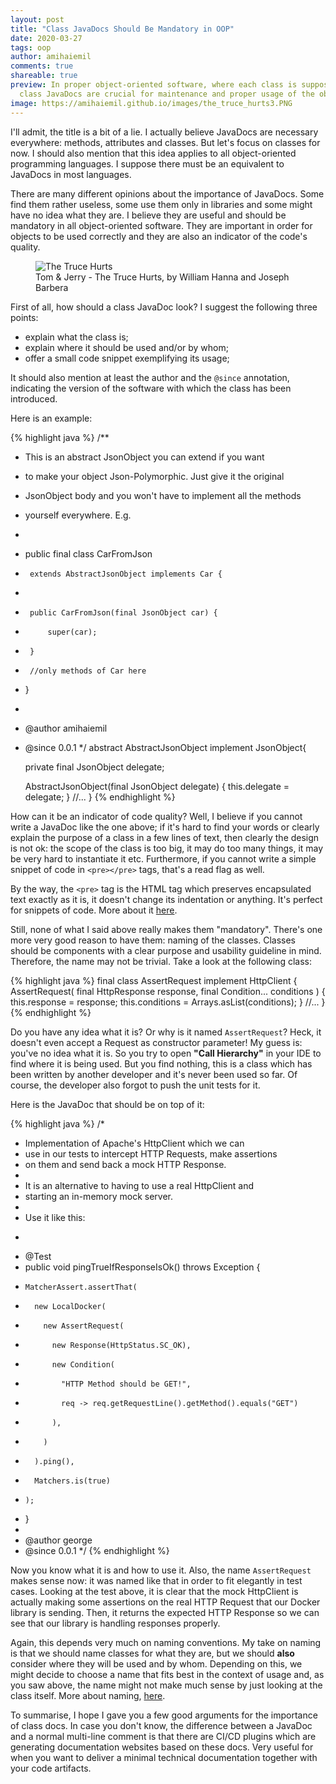 ```yaml
---
layout: post
title: "Class JavaDocs Should Be Mandatory in OOP"
date: 2020-03-27
tags: oop
author: amihaiemil
comments: true
shareable: true
preview: In proper object-oriented software, where each class is supposed to be a component used in a certain place,
  class JavaDocs are crucial for maintenance and proper usage of the objects.
image: https://amihaiemil.github.io/images/the_truce_hurts3.PNG
---
```


I'll admit, the title is a bit of a lie. I actually believe JavaDocs are necessary everywhere: methods, attributes and classes. But let's focus on classes for now. I should also mention that this idea applies to all object-oriented programming languages. I suppose there must be an equivalent to JavaDocs in most languages.

There are many different opinions about the importance of JavaDocs. Some find them rather useless, some use them only in libraries and some might have no idea what they are. I believe they are useful and should be mandatory in all object-oriented software.
They are important in order for objects to be used correctly and they are also an indicator of the code's quality.

<figure class="articleimg">
 <img src="{{page.image}}" alt="The Truce Hurts">
 <figcaption>
 Tom & Jerry - The Truce Hurts, by  William Hanna and Joseph Barbera
 </figcaption>
</figure>

First of all, how should a class JavaDoc look? I suggest the following three points:
  - explain what the class is;
  - explain where it should be used and/or by whom;
  - offer a small code snippet exemplifying its usage;

It should also mention at least the author and the ``@since`` annotation,
indicating the version of the software with which the class has been introduced.

Here is an example:

{% highlight java %}
/**
 * This is an abstract JsonObject you can extend if you want
 * to make your object Json-Polymorphic. Just give it the original
 * JsonObject body and you won't have to implement all the methods
 * yourself everywhere. E.g.
 * <pre>
 *  public final class CarFromJson
 *      extends AbstractJsonObject implements Car {
 *   
 *      public CarFromJson(final JsonObject car) {
 *          super(car);
 *      }
 *      //only methods of Car here
 *  }
 * </pre>
 * @author amihaiemil
 * @since 0.0.1
 */
abstract AbstractJsonObject implement JsonObject{

    private final JsonObject delegate;

    AbstractJsonObject(final JsonObject delegate) {
        this.delegate = delegate;
    }
    //...
}
{% endhighlight %}

How can it be an indicator of code quality? Well, I believe if you cannot write a JavaDoc like the one above; if it's hard to find your words or clearly explain the purpose of a class in a few lines of text, then clearly the design is not ok: the scope of the class is too big, it may do too many things, it may be very hard to instantiate it etc. Furthermore, if you cannot write a simple snippet of code in ``<pre></pre>`` tags, that's a read flag as well.

By the way, the ``<pre>`` tag is the HTML tag which preserves encapsulated text exactly as it is, it doesn't change its indentation or anything. It's perfect for snippets of code. More about it [here](https://developer.mozilla.org/en-US/docs/Web/HTML/Element/pre).

Still, none of what I said above really makes them "mandatory". There's one more very good reason to have them: naming of the classes. Classes should be components with a clear purpose and usability guideline in mind. Therefore, the name may not be trivial. Take a look at the following class:

{% highlight java %}
final class AssertRequest implement HttpClient {
    AssertRequest(
        final HttpResponse response,
        final Condition... conditions
    ) {
        this.response = response;
        this.conditions = Arrays.asList(conditions);
    }
    //...
}
{% endhighlight %}

Do you have any idea what it is? Or why is it named ``AssertRequest``? Heck, it doesn't even accept a Request as constructor parameter! My guess is: you've no idea what it is. So you try to open **"Call Hierarchy"** in your IDE to find where it is being used. But you find nothing, this is a class which has been written by another developer and it's never been used so far. Of course, the developer also forgot to push the unit tests for it.

Here is the JavaDoc that should be on top of it:

{% highlight java %}
/*    
 * Implementation of Apache's HttpClient which we can
 * use in our tests to intercept HTTP Requests, make assertions
 * on them and send back a mock HTTP Response.
 *
 * It is an alternative to having to use a real HttpClient and
 * starting an in-memory mock server.
 *
 * Use it like this:
 * <pre>
 *   @Test
 *   public void pingTrueIfResponseIsOk() throws Exception {
 *     MatcherAssert.assertThat(
 *       new LocalDocker(
 *         new AssertRequest(
 *           new Response(HttpStatus.SC_OK),
 *           new Condition(
 *             "HTTP Method should be GET!",
 *             req -> req.getRequestLine().getMethod().equals("GET")
 *           ),
 *         )
 *       ).ping(),
 *       Matchers.is(true)
 *     );
 *   }
 * </pre>
 * @author george
 * @since 0.0.1
 */
{% endhighlight %}

Now you know what it is and how to use it. Also, the name ``AssertRequest`` makes sense now: it was named like that in order to fit  elegantly in test cases. Looking at the test above,
it is clear that the mock HttpClient is actually making some assertions on the real HTTP Request that our Docker library is sending. Then, it returns the expected HTTP Response so we
can see that our library is handling responses properly.

Again, this depends very much on naming conventions. My take on naming is that we should name classes for what they are, but we should **also** consider where they will be used and by whom. Depending on this, we might decide to choose a name that fits best in the context of usage and, as you saw above, the name might not make much sense by just looking at the class itself. More about naming, [here](https://amihaiemil.com/2018/01/07/my-take-on-object-naming.html).

To summarise, I hope I gave you a few good arguments for the importance of class docs. In case
you don't know, the difference between a JavaDoc and a normal multi-line comment is that
there are CI/CD plugins which are generating documentation websites based on these docs.
Very useful for when you want to deliver a minimal technical documentation together with your
code artifacts.
